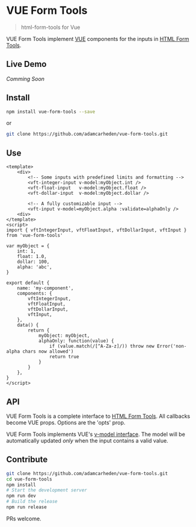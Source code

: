 # VUE Form Tools

> html-form-tools for Vue

VUE Form Tools implement [VUE](https://vuejs.org/) components for the inputs in [HTML Form Tools](https://github.com/adamcarheden/html-form-tools).

## Live Demo
*Comming Soon*

## Install
``` bash
npm install vue-form-tools --save
```
or
``` bash
git clone https://github.com/adamcarheden/vue-form-tools.git
```

## Use
```
<template>
	<div>
		<!-- Some inputs with predefined limits and formatting -->
		<vft-integer-input v-model:myObject.int />
		<vft-float-input   v-model:myObject.float />
		<vft-dollar-input  v-model:myObject.dollar />

		<!-- A fully customizable input -->
		<vft-input v-model=myObject.alpha :validate=alphaOnly />
	<div>
</template>
<script>
import { vftIntegerInput, vftFloatInput, vftDollarInput, vftInput } from 'vue-form-tools'

var myObject = {
	int: 1,
	float: 1.0,
	dollar: 100,
	alpha: 'abc',
}

export default {
	name: 'my-component',
	components: {
		vftIntegerInput,
		vftFloatInput,
		vftDollarInput,
		vftInput,
	},
	data() {
		return {
			myObject: myObject,
			alphaOnly: function(value) {
				if (value.match(/[^A-Za-z]/)) throw new Error('non-alpha chars now allowed')
				return true
			}
		}
	},
}	
</script>
```

## API

VUE Form Tools is a complete interface to [HTML Form Tools](https://github.com/adamcarheden/html-form-tools). All callbacks become VUE props. Options are the 'opts' prop.

VUE Form Tools implements VUE's [v-model interface](https://vuejs.org/v2/guide/components.html#Form-Input-Components-using-Custom-Events). The model will be automatically updated *only* when the input contains a valid value.


## Contribute
``` bash
git clone https://github.com/adamcarheden/vue-form-tools.git
cd vue-form-tools
npm install
# Start the development server
npm run dev
# Build the release
npm run release
```
PRs welcome.

